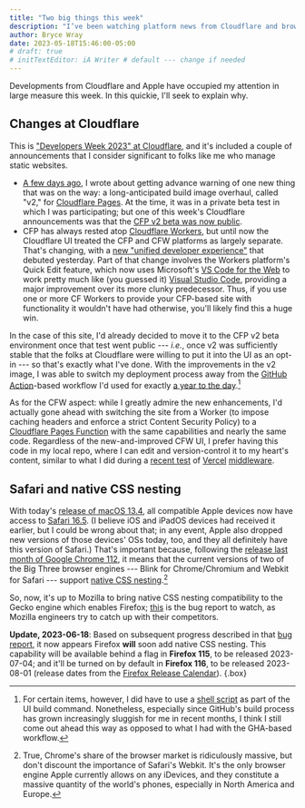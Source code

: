 ```yaml
---
title: "Two big things this week"
description: "I’ve been watching platform news from Cloudflare and browser news from Apple."
author: Bryce Wray
date: 2023-05-18T15:46:00-05:00
# draft: true
# initTextEditor: iA Writer # default --- change if needed
---
```


Developments from Cloudflare and Apple have occupied my attention in large measure this week. In this quickie, I'll seek to explain why.

<!--more-->

## Changes at Cloudflare

This is ["Developers Week 2023" at Cloudflare](https://blog.cloudflare.com/welcome-to-developer-week-2023/), and it's included a couple of announcements that I consider significant to folks like me who manage static websites.

- [A few days ago](/posts/2023/05/cloudflare-pages-more-attractive-home-hugo-sites/), I wrote about getting advance warning of one new thing that was on the way: a long-anticipated build image overhaul, called "v2," for [Cloudflare Pages](https://pages.cloudflare.com). At the time, it was in a private beta test in which I was participating; but one of this week's Cloudflare announcements was that the [CFP v2 beta was now public](https://blog.cloudflare.com/moderizing-cloudflare-pages-builds-toolbox/).
- CFP has always rested atop [Cloudflare Workers](https://workers.cloudflare.com), but until now the Cloudflare UI treated the CFP and CFW platforms as largely separate. That's changing, with a [new "unified developer experience"](https://blog.cloudflare.com/pages-and-workers-are-converging-into-one-experience/) that debuted yesterday. Part of that change involves the Workers platform's Quick Edit feature, which now uses Microsoft's [VS Code for the Web](https://code.visualstudio.com/docs/editor/vscode-web) to work pretty much like (you guessed it) [Visual Studio Code](https://code.visualstudio.com), providing a major improvement over its more clunky predecessor. Thus, if you use one or more CF Workers to provide your CFP-based site with functionality it wouldn't have had otherwise, you'll likely find this a huge win.

In the case of this site, I'd already decided to move it to the CFP v2 beta environment once that test went public --- *i.e.*, once v2 was sufficiently stable that the folks at Cloudflare were willing to put it into the UI as an opt-in --- so that's exactly what I've done. With the improvements in the v2 image, I was able to switch my deployment process away from the [GitHub Action](https://github.com/features/actions)-based workflow I'd used for exactly [a year to the day](/posts/2022/05/using-dart-sass-hugo-github-actions-edition/).[^shellScript]

[^shellScript]: For certain items, however, I did have to use a [shell script](https://github.com/brycewray/hugo-site/blob/main/cfp-build.sh) as part of the UI build command. Nonetheless, especially since GitHub's build process has grown increasingly sluggish for me in recent months, I think I still come out ahead this way as opposed to what I had with the GHA-based workflow.

As for the CFW aspect: while I greatly admire the new enhancements, I'd actually gone ahead with switching the site from a Worker (to impose caching headers and enforce a strict Content Security Policy) to a [Cloudflare Pages Function](https://developers.cloudflare.com/pages/platform/functions/) with the same capabilities and nearly the same code. Regardless of the new-and-improved CFW UI, I prefer having this code in my local repo, where I can edit and version-control it to my heart's content, similar to what I did during a [recent test](/posts/2023/03/headers-up-vercel-edition/) of [Vercel](https://vercel.com) [middleware](https://vercel.com/docs/concepts/functions/edge-middleware).

## Safari and native CSS nesting

With today's [release of macOS 13.4](https://www.macrumors.com/2023/05/18/apple-releases-macos-ventura-13-4/), all compatible Apple devices now have access to [Safari 16.5](https://webkit.org/blog/14154/webkit-features-in-safari-16-5/). (I believe iOS and iPadOS devices had received it earlier, but I could be wrong about that; in any event, Apple also dropped new versions of those devices' OSs today, too, and they all definitely have this version of Safari.) That's important because, following the [release last month of Google Chrome 112](https://developer.chrome.com/blog/new-in-chrome-112/), it means that the current versions of two of the Big Three browser engines --- Blink for Chrome/Chromium and Webkit for Safari --- support [native CSS nesting](https://drafts.csswg.org/css-nesting-1/).[^market]

[^market]: True, Chrome's share of the browser market is ridiculously massive, but don't discount the importance of Safari's Webkit. It's the only browser engine Apple currently allows on any iDevices, and they constitute a massive quantity of the world's phones, especially in North America and Europe.

So, now, it's up to Mozilla to bring native CSS nesting compatibility to the Gecko engine which enables Firefox; [this](https://bugzilla.mozilla.org/show_bug.cgi?id=1648037) is the bug report to watch, as Mozilla engineers try to catch up with their competitors.

**Update, 2023-06-18**: Based on subsequent progress described in that [bug report](https://bugzilla.mozilla.org/show_bug.cgi?id=1648037), it now appears Firefox **will** soon add native CSS nesting. This capability will be available behind a flag in **Firefox 115**, to be released <span class="nobrk">2023-07-04</span>; and it'll be turned on by default in **Firefox 116**, to be released <span class="nobrk">2023-08-01</span> (release dates from the [Firefox Release Calendar](https://wiki.mozilla.org/index.php?title=Release_Management/Calendar&redirect=no)).
{.box}
